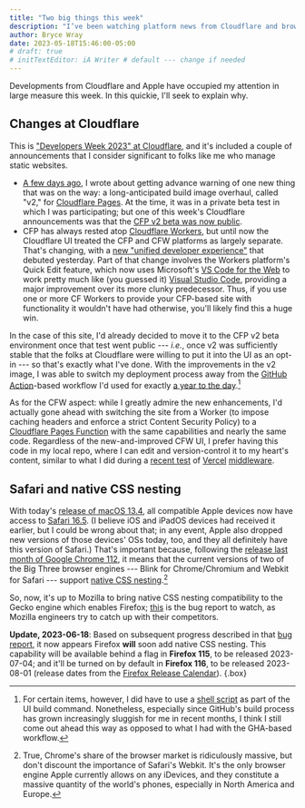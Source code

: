 ```yaml
---
title: "Two big things this week"
description: "I’ve been watching platform news from Cloudflare and browser news from Apple."
author: Bryce Wray
date: 2023-05-18T15:46:00-05:00
# draft: true
# initTextEditor: iA Writer # default --- change if needed
---
```


Developments from Cloudflare and Apple have occupied my attention in large measure this week. In this quickie, I'll seek to explain why.

<!--more-->

## Changes at Cloudflare

This is ["Developers Week 2023" at Cloudflare](https://blog.cloudflare.com/welcome-to-developer-week-2023/), and it's included a couple of announcements that I consider significant to folks like me who manage static websites.

- [A few days ago](/posts/2023/05/cloudflare-pages-more-attractive-home-hugo-sites/), I wrote about getting advance warning of one new thing that was on the way: a long-anticipated build image overhaul, called "v2," for [Cloudflare Pages](https://pages.cloudflare.com). At the time, it was in a private beta test in which I was participating; but one of this week's Cloudflare announcements was that the [CFP v2 beta was now public](https://blog.cloudflare.com/moderizing-cloudflare-pages-builds-toolbox/).
- CFP has always rested atop [Cloudflare Workers](https://workers.cloudflare.com), but until now the Cloudflare UI treated the CFP and CFW platforms as largely separate. That's changing, with a [new "unified developer experience"](https://blog.cloudflare.com/pages-and-workers-are-converging-into-one-experience/) that debuted yesterday. Part of that change involves the Workers platform's Quick Edit feature, which now uses Microsoft's [VS Code for the Web](https://code.visualstudio.com/docs/editor/vscode-web) to work pretty much like (you guessed it) [Visual Studio Code](https://code.visualstudio.com), providing a major improvement over its more clunky predecessor. Thus, if you use one or more CF Workers to provide your CFP-based site with functionality it wouldn't have had otherwise, you'll likely find this a huge win.

In the case of this site, I'd already decided to move it to the CFP v2 beta environment once that test went public --- *i.e.*, once v2 was sufficiently stable that the folks at Cloudflare were willing to put it into the UI as an opt-in --- so that's exactly what I've done. With the improvements in the v2 image, I was able to switch my deployment process away from the [GitHub Action](https://github.com/features/actions)-based workflow I'd used for exactly [a year to the day](/posts/2022/05/using-dart-sass-hugo-github-actions-edition/).[^shellScript]

[^shellScript]: For certain items, however, I did have to use a [shell script](https://github.com/brycewray/hugo-site/blob/main/cfp-build.sh) as part of the UI build command. Nonetheless, especially since GitHub's build process has grown increasingly sluggish for me in recent months, I think I still come out ahead this way as opposed to what I had with the GHA-based workflow.

As for the CFW aspect: while I greatly admire the new enhancements, I'd actually gone ahead with switching the site from a Worker (to impose caching headers and enforce a strict Content Security Policy) to a [Cloudflare Pages Function](https://developers.cloudflare.com/pages/platform/functions/) with the same capabilities and nearly the same code. Regardless of the new-and-improved CFW UI, I prefer having this code in my local repo, where I can edit and version-control it to my heart's content, similar to what I did during a [recent test](/posts/2023/03/headers-up-vercel-edition/) of [Vercel](https://vercel.com) [middleware](https://vercel.com/docs/concepts/functions/edge-middleware).

## Safari and native CSS nesting

With today's [release of macOS 13.4](https://www.macrumors.com/2023/05/18/apple-releases-macos-ventura-13-4/), all compatible Apple devices now have access to [Safari 16.5](https://webkit.org/blog/14154/webkit-features-in-safari-16-5/). (I believe iOS and iPadOS devices had received it earlier, but I could be wrong about that; in any event, Apple also dropped new versions of those devices' OSs today, too, and they all definitely have this version of Safari.) That's important because, following the [release last month of Google Chrome 112](https://developer.chrome.com/blog/new-in-chrome-112/), it means that the current versions of two of the Big Three browser engines --- Blink for Chrome/Chromium and Webkit for Safari --- support [native CSS nesting](https://drafts.csswg.org/css-nesting-1/).[^market]

[^market]: True, Chrome's share of the browser market is ridiculously massive, but don't discount the importance of Safari's Webkit. It's the only browser engine Apple currently allows on any iDevices, and they constitute a massive quantity of the world's phones, especially in North America and Europe.

So, now, it's up to Mozilla to bring native CSS nesting compatibility to the Gecko engine which enables Firefox; [this](https://bugzilla.mozilla.org/show_bug.cgi?id=1648037) is the bug report to watch, as Mozilla engineers try to catch up with their competitors.

**Update, 2023-06-18**: Based on subsequent progress described in that [bug report](https://bugzilla.mozilla.org/show_bug.cgi?id=1648037), it now appears Firefox **will** soon add native CSS nesting. This capability will be available behind a flag in **Firefox 115**, to be released <span class="nobrk">2023-07-04</span>; and it'll be turned on by default in **Firefox 116**, to be released <span class="nobrk">2023-08-01</span> (release dates from the [Firefox Release Calendar](https://wiki.mozilla.org/index.php?title=Release_Management/Calendar&redirect=no)).
{.box}
